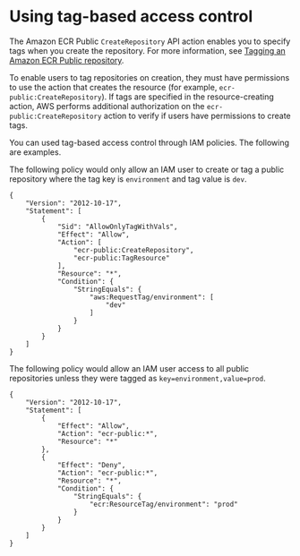 # Using tag\-based access control<a name="ecr-supported-iam-actions-tagging"></a>

The Amazon ECR Public `CreateRepository` API action enables you to specify tags when you create the repository\. For more information, see [Tagging an Amazon ECR Public repository](ecr-public-using-tags.md)\.

To enable users to tag repositories on creation, they must have permissions to use the action that creates the resource \(for example, `ecr-public:CreateRepository`\)\. If tags are specified in the resource\-creating action, AWS performs additional authorization on the `ecr-public:CreateRepository` action to verify if users have permissions to create tags\.

You can used tag\-based access control through IAM policies\. The following are examples\.

The following policy would only allow an IAM user to create or tag a public repository where the tag key is `environment` and tag value is `dev`\.

```
{
    "Version": "2012-10-17",
    "Statement": [
        {
            "Sid": "AllowOnlyTagWithVals",
            "Effect": "Allow",
            "Action": [
                "ecr-public:CreateRepository",
                "ecr-public:TagResource"
            ],
            "Resource": "*",
            "Condition": {
                "StringEquals": {
                    "aws:RequestTag/environment": [
                        "dev"
                    ]
                }
            }
        }
    ]
}
```

The following policy would allow an IAM user access to all public repositories unless they were tagged as `key=environment,value=prod`\.

```
{
    "Version": "2012-10-17",
    "Statement": [
        {
            "Effect": "Allow",
            "Action": "ecr-public:*",
            "Resource": "*"
        },
        {
            "Effect": "Deny",
            "Action": "ecr-public:*",
            "Resource": "*",
            "Condition": {
                "StringEquals": {
                    "ecr:ResourceTag/environment": "prod"
                }
            }
        }
    ]
}
```